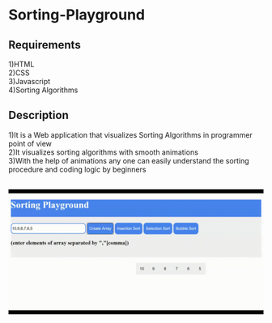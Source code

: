 # Sorting-Playground
## Requirements
1)HTML</br>
2)CSS</br>
3)Javascript</br>
4)Sorting Algorithms</br>
## Description
1)It is a Web application that visualizes Sorting Algorithms in programmer point of view </br>
2)It visualizes sorting algorithms with smooth animations </br>
3)With the help of animations any one can easily understand the sorting procedure and coding logic by  beginners</br></br>


[![Sorting](https://github.com/Vamsi-Rayapati/Sorting-Playground/blob/master/screen-capture%20(1).gif)](https://github.com/Vamsi-Rayapati/Sorting-Playground/blob/master/screen-capture%20(1).gif)


